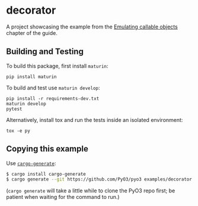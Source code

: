 # decorator

A project showcasing the example from the [Emulating callable objects](https://pyo3.rs/latest/class/call.html) chapter of the guide.

## Building and Testing

To build this package, first install `maturin`:

```shell
pip install maturin
```

To build and test use `maturin develop`:

```shell
pip install -r requirements-dev.txt
maturin develop
pytest
```

Alternatively, install tox and run the tests inside an isolated environment:

```shell
tox -e py
```

## Copying this example

Use [`cargo-generate`](https://crates.io/crates/cargo-generate):

```bash
$ cargo install cargo-generate
$ cargo generate --git https://github.com/PyO3/pyo3 examples/decorator
```

(`cargo generate` will take a little while to clone the PyO3 repo first; be patient when waiting for the command to run.)
